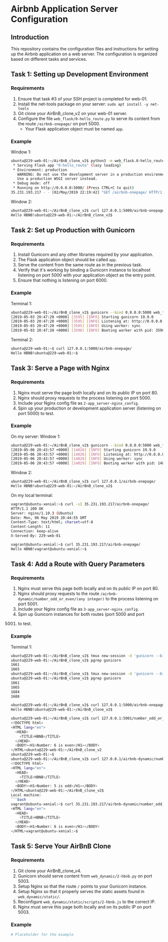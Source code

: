 # Airbnb Application Server Configuration

## Introduction
This repository contains the configuration files and instructions for setting up the Airbnb application on a web server. The configuration is organized based on different tasks and services.

## Task 1: Setting up Development Environment
### Requirements
1. Ensure that task #3 of your SSH project is completed for web-01.
2. Install the net-tools package on your server: `sudo apt install -y net-tools`
3. Git clone your AirBnB_clone_v2 on your web-01 server.
4. Configure the file `web_flask/0-hello_route.py` to serve its content from the route `/airbnb-onepage/` on port 5000.
   - Your Flask application object must be named `app`.

### Example
Window 1:
```bash
ubuntu@229-web-01:~/AirBnB_clone_v2$ python3 -m web_flask.0-hello_route
 * Serving Flask app "0-hello_route" (lazy loading)
 * Environment: production
   WARNING: Do not use the development server in a production environment.
   Use a production WSGI server instead.
 * Debug mode: off
 * Running on http://0.0.0.0:5000/ (Press CTRL+C to quit)
35.231.193.217 - - [02/May/2019 22:19:42] "GET /airbnb-onepage/ HTTP/1.1" 200 -
```
Window 2:
```bash
ubuntu@229-web-01:~/AirBnB_clone_v2$ curl 127.0.0.1:5000/airbnb-onepage/
Hello HBNB!ubuntu@229-web-01:~/AirBnB_clone_v2$
```

## Task 2: Set up Production with Gunicorn
### Requirements
1. Install Gunicorn and any other libraries required by your application.
2. The Flask application object should be called `app`.
3. Serve the content from the same route as in the previous task.
4. Verify that it's working by binding a Gunicorn instance to localhost listening on port 5000 with your application object as the entry point.
5. Ensure that nothing is listening on port 6000.

### Example
Terminal 1:
```bash
ubuntu@229-web-01:~/AirBnB_clone_v2$ gunicorn --bind 0.0.0.0:5000 web_flask.0-hello_route:app
[2019-05-03 20:47:20 +0000] [3595] [INFO] Starting gunicorn 19.9.0
[2019-05-03 20:47:20 +0000] [3595] [INFO] Listening at: http://0.0.0.0:5000 (3595)
[2019-05-03 20:47:20 +0000] [3595] [INFO] Using worker: sync
[2019-05-03 20:47:20 +0000] [3598] [INFO] Booting worker with pid: 3598
```
Terminal 2:
```bash
ubuntu@229-web-01:~$ curl 127.0.0.1:5000/airbnb-onepage/
Hello HBNB!ubuntu@229-web-01:~$
```

## Task 3: Serve a Page with Nginx
### Requirements
1. Nginx must serve the page both locally and on its public IP on port 80.
2. Nginx should proxy requests to the process listening on port 5000.
3. Include your Nginx config file as `2-app_server-nginx_config`.
4. Spin up your production or development application server (listening on port 5000) to test.

### Example
On my server:
Window 1:
```bash
ubuntu@229-web-01:~/AirBnB_clone_v2$ gunicorn --bind 0.0.0.0:5000 web_flask.0-hello_route:app
[2019-05-06 20:43:57 +0000] [14026] [INFO] Starting gunicorn 19.9.0
[2019-05-06 20:43:57 +0000] [14026] [INFO] Listening at: http://0.0.0.0:5000 (14026)
[2019-05-06 20:43:57 +0000] [14026] [INFO] Using worker: sync
[2019-05-06 20:43:57 +0000] [14029] [INFO] Booting worker with pid: 14029
```
Window 2:
```bash
ubuntu@229-web-01:~/AirBnB_clone_v2$ curl 127.0.0.1/airbnb-onepage/
Hello HBNB!ubuntu@229-web-01:~/AirBnB_clone_v2$
```
On my local terminal:
```bash
vagrant@ubuntu-xenial:~$ curl -sI 35.231.193.217/airbnb-onepage/
HTTP/1.1 200 OK
Server: nginx/1.10.3 (Ubuntu)
Date: Mon, 06 May 2019 20:44:55 GMT
Content-Type: text/html; charset=utf-8
Content-Length: 11
Connection: keep-alive
X-Served-By: 229-web-01

vagrant@ubuntu-xenial:~$ curl 35.231.193.217/airbnb-onepage/
Hello HBNB!vagrant@ubuntu-xenial:~$
```

## Task 4: Add a Route with Query Parameters
### Requirements
1. Nginx must serve this page both locally and on its public IP on port 80.
2. Nginx should proxy requests to the route `/airbnb-dynamic/number_odd_or_even/(any integer)` to the process listening on port 5001.
3. Include your Nginx config file as `3-app_server-nginx_config`.
4. Spin up Gunicorn instances for both routes (port 5000 and port

 5001) to test.

### Example
Terminal 1:
```bash
ubuntu@229-web-01:~/AirBnB_clone_v2$ tmux new-session -d 'gunicorn --bind 0.0.0.0:5000 web_flask.0-hello_route:app'
ubuntu@229-web-01:~/AirBnB_clone_v2$ pgrep gunicorn
1661
1665
ubuntu@229-web-01:~/AirBnB_clone_v2$ tmux new-session -d 'gunicorn --bind 0.0.0.0:5001 web_flask.6-number_odd_or_even:app'
ubuntu@229-web-01:~/AirBnB_clone_v2$ pgrep gunicorn
1661
1665
1684
1688

ubuntu@229-web-01:~/AirBnB_clone_v2$ curl 127.0.0.1:5000/airbnb-onepage/
Hello HBNB!ubuntu@229-web-01:~/AirBnB_clone_v2$

ubuntu@229-web-01:~/AirBnB_clone_v2$ curl 127.0.0.1:5001/number_odd_or_even/6
<!DOCTYPE html>
<HTML lang="en">
  <HEAD>
    <TITLE>HBNB</TITLE>
  </HEAD>
  <BODY><H1>Number: 6 is even</H1></BODY>
</HTML>ubuntu@229-web-01:~/AirBnB_clone_v2
ubuntu@229-web-01:~$ 
ubuntu@229-web-01:~/AirBnB_clone_v2$ curl 127.0.0.1/airbnb-dynamic/number_odd_or_even/5
<!DOCTYPE html>
<HTML lang="en">
  <HEAD>
    <TITLE>HBNB</TITLE>
  </HEAD>
  <BODY><H1>Number: 5 is odd</H1></BODY>
</HTML>ubuntu@229-web-01:~/AirBnB_clone_v2$
Local machine:
```bash
vagrant@ubuntu-xenial:~$ curl 35.231.193.217/airbnb-dynamic/number_odd_or_even/6<!DOCTYPE html>
<HTML lang="en">
  <HEAD>
    <TITLE>HBNB</TITLE>
  </HEAD>
  <BODY><H1>Number: 6 is even</H1></BODY>
</HTML>vagrant@ubuntu-xenial:~$
```

## Task 5: Serve Your AirBnB Clone
### Requirements
1. Git clone your AirBnB_clone_v4.
2. Gunicorn should serve content from `web_dynamic/2-hbnb.py` on port 5003.
3. Setup Nginx so that the route `/` points to your Gunicorn instance.
4. Setup Nginx so that it properly serves the static assets found in `web_dynamic/static/`.
5. Reconfigure `web_dynamic/static/scripts/2-hbnb.js` to the correct IP.
6. Nginx must serve this page both locally and on its public IP on port 5003.

### Example
```bash
# Placeholder for the example
```
